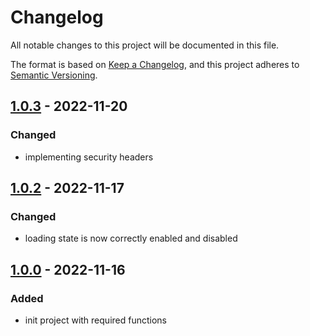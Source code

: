# Changelog

All notable changes to this project will be documented in this file.

The format is based on [Keep a Changelog](https://keepachangelog.com/en/1.0.0/),
and this project adheres to [Semantic Versioning](https://semver.org/spec/v2.0.0.html).


## [1.0.3] - 2022-11-20
### Changed
- implementing security headers

## [1.0.2] - 2022-11-17
### Changed
- loading state is now correctly enabled and disabled

## [1.0.0] - 2022-11-16
### Added
- init project with required functions

[unreleased]: https://github.com/LeoWie93/lwtshort/compare/v1.0.3...HEAD
[1.0.3]: https://github.com/LeoWie93/lwtshort/compare/v1.0.3
[1.0.2]: https://github.com/LeoWie93/lwtshort/compare/v1.0.2
[1.0.1]: https://github.com/LeoWie93/lwtshort/compare/v1.0.1
[1.0.0]: https://github.com/LeoWie93/lwtshort/compare/v1.0.0
